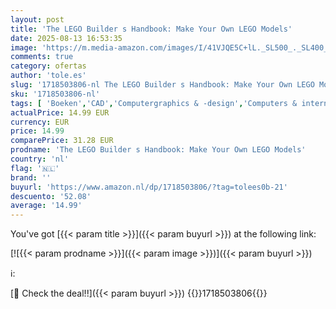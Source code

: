 ```yaml
---
layout: post
title: 'The LEGO Builder s Handbook: Make Your Own LEGO Models'
date: 2025-08-13 16:53:35
image: 'https://m.media-amazon.com/images/I/41VJQE5C+lL._SL500_._SL400_.jpg'
comments: true
category: ofertas
author: 'tole.es'
slug: '1718503806-nl The LEGO Builder s Handbook: Make Your Own LEGO Models'
sku: '1718503806-nl'
tags: [ 'Boeken','CAD','Computergraphics & -design','Computers & internet','Engelstalige boeken','Featured Categories','Hobbys, kunstnijverheid & huis','Industriële, operationele & productiesystemen','Kunst & fotografie','Kunstnijverheid & hobby speelgoed & model','Kunstnijverheid & hobbys','Politiek, filosofie & sociale wetenschappen','Puzzels & spellen','Sociale wetenschappen','Techniek','Techniek & transport','🇳🇱', ]
actualPrice: 14.99 EUR
currency: EUR
price: 14.99
comparePrice: 31.28 EUR
prodname: 'The LEGO Builder s Handbook: Make Your Own LEGO Models'
country: 'nl'
flag: '🇳🇱'
brand: ''
buyurl: 'https://www.amazon.nl/dp/1718503806/?tag=tolees0b-21'
descuento: '52.08'
average: '14.99'
---
```


You've got [{{< param title >}}]({{< param buyurl >}}) at the following link:

[![{{< param prodname >}}]({{< param image >}})]({{< param buyurl >}})

ℹ️:


[🛒 Check the deal!!]({{< param buyurl >}})
{{<world>}}1718503806{{</world>}}
